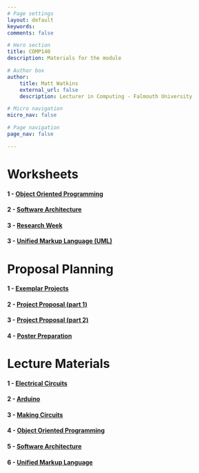 ```yaml
---
# Page settings
layout: default
keywords:
comments: false

# Hero section
title: COMP140
description: Materials for the module

# Author box
author:
    title: Matt Watkins
    external_url: false
    description: Lecturer in Computing - Falmouth University

# Micro navigation
micro_nav: false

# Page navigation
page_nav: false

---
```


# Worksheets

#### 1 - [Object Oriented Programming](../oop-ws "OOP")
#### 2 - [Software Architecture](../software-architecture-ws "Software Architecture")
#### 3 - [Research Week](../research-week-ws "Research Week")
#### 3 - [Unified Markup Language (UML)](../uml-ws "UML")
<!---#### 4 - [Data Structures](../data-ws "Data Structures") -->
<!---#### 5 - [Design Patterns](../patterns-ws "Design Patterns")-->  

# Proposal Planning

#### 1 - [Exemplar Projects](../exemplar-research "Exemplar Projects")
#### 2 - [Project Proposal (part 1)](../project-proposal-part-1 "Project Proposal Part 1")
#### 3 - [Project Proposal (part 2)](../project-proposal-part-2 "Project Proposal Part 2")
#### 4 - [Poster Preparation](../poster-preparation "Poster Preparation")

# Lecture Materials

#### 1 - [Electrical Circuits](../electrical-circuits-lm "Electrical Circuits Lecture Materials")
#### 2 - [Arduino](../arduino-lm "Arduino Lecture Materials")
#### 3 - [Making Circuits](../making-circuits-lm "Making Circuits Lecture Materials")
#### 4 - [Object Oriented Programming](../oop-lm "OOP Lecture Materials")
#### 5 - [Software Architecture](../software-architecture-lm "Software Architecture Lecture Materials")
#### 6 - [Unified Markup Language](../uml-lm "UML Lecture Materials")
<!---#### 7 - [Data Structures](../data-structures-lm "Data Structures Lecture Materials")-->
<!---#### 8 - [Design Patterns](../design-patterns-lm "Design Patterns Lecture Materials")-->
    
<!--stackedit_data:
eyJoaXN0b3J5IjpbMTI2NjQ1NDU3MywtMTk5ODU2NzMxOSwtNz
k2MTQxMjA1LC0yMDY4Njk5NDc0LC0zNTAyMzg3NjQsLTIyNDA3
MDU1MSwtMTUwMDk1MzA3OCwtMjA2OTcwMTQyOSwtNjk1NzE4OD
M5LC04ODM0OTc3MjFdfQ==
-->